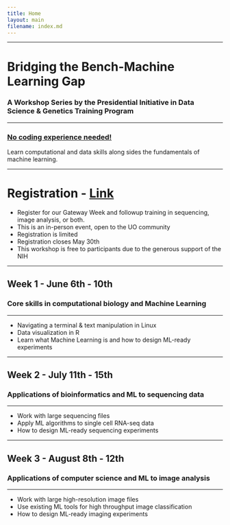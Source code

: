 ```yaml
---
title: Home
layout: main
filename: index.md
---
```

***
# Bridging the Bench-Machine Learning Gap
### A Workshop Series by the Presidential Initiative in Data Science & Genetics Training Program
***

### <ins> No coding experience needed!</ins>

Learn computational and data skills along sides the fundamentals of machine learning.

***
# Registration - [Link](https://oregon.qualtrics.com/jfe/form/SV_38WNAeMZfkhMsL4)

* Register for our Gateway Week and followup training in sequencing, image analysis, or both.
* This is an in-person event, open to the UO community
* Registration is limited
* Registration closes May 30th
* This workshop is free to participants due to the generous support of the NIH

***
## Week 1 - June 6th - 10th
### Core skills in computational biology and Machine Learning
***
  
* Navigating a terminal & text manipulation in Linux
* Data visualization in R
* Learn what Machine Learning is and how to design ML-ready experiments

***
## Week 2 - July 11th - 15th
### Applications of bioinformatics and ML to sequencing data
***

* Work with large sequencing files​
* Apply ML algorithms to single cell RNA-seq data​
* How to design ML-ready sequencing experiments​

***
## Week 3 - August 8th - 12th
### Applications of computer science and ML to image analysis
***

* Work with large high-resolution image files​
* Use existing ML tools for high throughput image classification​
* How to design ML-ready imaging experiments